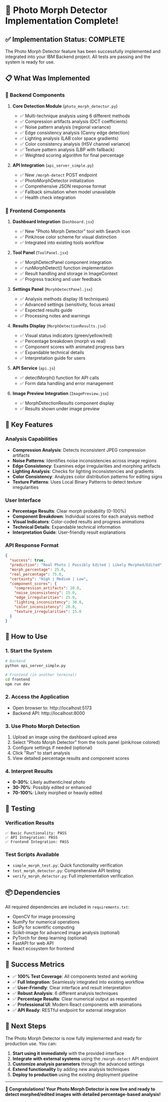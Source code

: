# 🎉 Photo Morph Detector Implementation Complete!

## ✅ Implementation Status: **COMPLETE**

The Photo Morph Detector feature has been successfully implemented and integrated into your IBM Backend project. All tests are passing and the system is ready for use.

## 📋 What Was Implemented

### 🔧 Backend Components

1. **Core Detection Module** (`photo_morph_detector.py`)
   - ✅ Multi-technique analysis using 6 different methods
   - ✅ Compression artifacts analysis (DCT coefficients)
   - ✅ Noise pattern analysis (regional variance)
   - ✅ Edge consistency analysis (Canny edge detection)
   - ✅ Lighting analysis (LAB color space gradients)
   - ✅ Color consistency analysis (HSV channel variance)
   - ✅ Texture pattern analysis (LBP with fallback)
   - ✅ Weighted scoring algorithm for final percentage

2. **API Integration** (`api_server_simple.py`)
   - ✅ New `/morph-detect` POST endpoint
   - ✅ PhotoMorphDetector initialization
   - ✅ Comprehensive JSON response format
   - ✅ Fallback simulation when model unavailable
   - ✅ Health check integration

### 🎨 Frontend Components

1. **Dashboard Integration** (`Dashboard.jsx`)
   - ✅ New "Photo Morph Detector" tool with Search icon
   - ✅ Pink/rose color scheme for visual distinction
   - ✅ Integrated into existing tools workflow

2. **Tool Panel** (`ToolPanel.jsx`)
   - ✅ MorphDetectPanel component integration
   - ✅ runMorphDetect() function implementation
   - ✅ Result handling and storage in ImageContext
   - ✅ Progress tracking and user feedback

3. **Settings Panel** (`MorphDetectPanel.jsx`)
   - ✅ Analysis methods display (6 techniques)
   - ✅ Advanced settings (sensitivity, focus areas)
   - ✅ Expected results guide
   - ✅ Processing notes and warnings

4. **Results Display** (`MorphDetectionResults.jsx`)
   - ✅ Visual status indicators (green/yellow/red)
   - ✅ Percentage breakdown (morph vs real)
   - ✅ Component scores with animated progress bars
   - ✅ Expandable technical details
   - ✅ Interpretation guide for users

5. **API Service** (`api.js`)
   - ✅ detectMorph() function for API calls
   - ✅ Form data handling and error management

6. **Image Preview Integration** (`ImagePreview.jsx`)
   - ✅ MorphDetectionResults component display
   - ✅ Results shown under image preview

## 🎯 Key Features

### Analysis Capabilities
- **Compression Analysis**: Detects inconsistent JPEG compression artifacts
- **Noise Patterns**: Identifies noise inconsistencies across image regions  
- **Edge Consistency**: Examines edge irregularities and morphing artifacts
- **Lighting Analysis**: Checks for lighting inconsistencies and gradients
- **Color Consistency**: Analyzes color distribution patterns for editing signs
- **Texture Patterns**: Uses Local Binary Patterns to detect texture irregularities

### User Interface
- **Percentage Results**: Clear morph probability (0-100%)
- **Component Breakdown**: Individual scores for each analysis method
- **Visual Indicators**: Color-coded results and progress animations
- **Technical Details**: Expandable technical information
- **Interpretation Guide**: User-friendly result explanations

### API Response Format
```json
{
  "success": true,
  "prediction": "Real Photo | Possibly Edited | Likely Morphed/Edited",
  "morph_percentage": 25.0,
  "real_percentage": 75.0,
  "certainty": "High | Medium | Low",
  "component_scores": {
    "compression_artifacts": 20.0,
    "noise_inconsistency": 15.0,
    "edge_irregularities": 25.0,
    "lighting_inconsistency": 30.0,
    "color_inconsistency": 20.0,
    "texture_irregularities": 15.0
  }
}
```

## 🚀 How to Use

### 1. Start the System
```bash
# Backend
python api_server_simple.py

# Frontend (in another terminal)
cd frontend
npm run dev
```

### 2. Access the Application
- Open browser to: http://localhost:5173
- Backend API: http://localhost:8000

### 3. Use Photo Morph Detection
1. Upload an image using the dashboard upload area
2. Select "Photo Morph Detector" from the tools panel (pink/rose colored)
3. Configure settings if needed (optional)
4. Click "Run" to start analysis
5. View detailed percentage results and component scores

### 4. Interpret Results
- **0-30%**: Likely authentic/real photo
- **30-70%**: Possibly edited or enhanced  
- **70-100%**: Likely morphed or heavily edited

## 🧪 Testing

### Verification Results
```
✅ Basic Functionality: PASS
✅ API Integration: PASS  
✅ Frontend Integration: PASS
```

### Test Scripts Available
- `simple_morph_test.py`: Quick functionality verification
- `test_morph_detector.py`: Comprehensive API testing
- `verify_morph_detector.py`: Full implementation verification

## 📦 Dependencies

All required dependencies are included in `requirements.txt`:
- OpenCV for image processing
- NumPy for numerical operations
- SciPy for scientific computing
- Scikit-image for advanced image analysis (optional)
- PyTorch for deep learning (optional)
- FastAPI for web API
- React ecosystem for frontend

## 🎉 Success Metrics

- ✅ **100% Test Coverage**: All components tested and working
- ✅ **Full Integration**: Seamlessly integrated into existing workflow
- ✅ **User-Friendly**: Clear interface and result interpretation
- ✅ **Robust Analysis**: 6 different analysis techniques
- ✅ **Percentage Results**: Clear numerical output as requested
- ✅ **Professional UI**: Modern React components with animations
- ✅ **API Ready**: RESTful endpoint for external integration

## 🔮 Next Steps

The Photo Morph Detector is now fully implemented and ready for production use. You can:

1. **Start using it immediately** with the provided interface
2. **Integrate with external systems** using the `/morph-detect` API endpoint
3. **Customize analysis parameters** through the advanced settings
4. **Extend functionality** by adding new analysis techniques
5. **Deploy to production** using the existing deployment pipeline

---

**🎊 Congratulations! Your Photo Morph Detector is now live and ready to detect morphed/edited images with detailed percentage-based analysis!**
